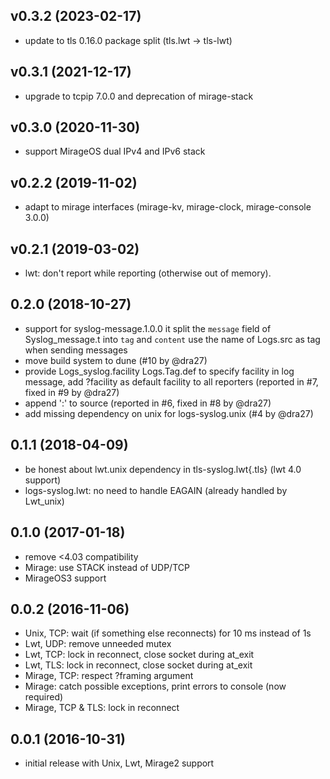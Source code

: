 ## v0.3.2 (2023-02-17)

- update to tls 0.16.0 package split (tls.lwt -> tls-lwt)

## v0.3.1 (2021-12-17)

- upgrade to tcpip 7.0.0 and deprecation of mirage-stack

## v0.3.0 (2020-11-30)

- support MirageOS dual IPv4 and IPv6 stack

## v0.2.2 (2019-11-02)

- adapt to mirage interfaces (mirage-kv, mirage-clock, mirage-console 3.0.0)

## v0.2.1 (2019-03-02)

- lwt: don't report while reporting (otherwise out of memory).

## 0.2.0 (2018-10-27)

- support for syslog-message.1.0.0
  it split the `message` field of Syslog_message.t into `tag` and `content`
  use the name of Logs.src as tag when sending messages
- move build system to dune (#10 by @dra27)
- provide Logs_syslog.facility Logs.Tag.def to specify facility in log
  message, add ?facility as default facility to all reporters (reported in #7,
  fixed in #9 by @dra27)
- append ':' to source (reported in #6, fixed in #8 by @dra27)
- add missing dependency on unix for logs-syslog.unix (#4 by @dra27)

## 0.1.1 (2018-04-09)

- be honest about lwt.unix dependency in tls-syslog.lwt{.tls} (lwt 4.0 support)
- logs-syslog.lwt: no need to handle EAGAIN (already handled by Lwt_unix)

## 0.1.0 (2017-01-18)

- remove <4.03 compatibility
- Mirage: use STACK instead of UDP/TCP
- MirageOS3 support

## 0.0.2 (2016-11-06)

- Unix, TCP: wait (if something else reconnects) for 10 ms instead of 1s
- Lwt, UDP: remove unneeded mutex
- Lwt, TCP: lock in reconnect, close socket during at_exit
- Lwt, TLS: lock in reconnect, close socket during at_exit
- Mirage, TCP: respect ?framing argument
- Mirage: catch possible exceptions, print errors to console (now required)
- Mirage, TCP & TLS: lock in reconnect

## 0.0.1 (2016-10-31)

- initial release with Unix, Lwt, Mirage2 support